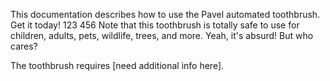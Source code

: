 This documentation describes how to use the Pavel automated
toothbrush. Get it today! 
123
456
Note that this toothbrush is totally safe to use for children,
adults, pets, wildlife, trees, and more. Yeah, it's absurd! But who cares?

The toothbrush requires [need additional info here].